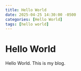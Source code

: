 ```yaml
---
title: Hello World
date: 2025-04-25 14:30:00 -0500
categories: [Hello World]
tags: [hello world]
---
```


# Hello World

Hello World. This is my blog.